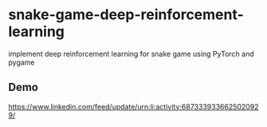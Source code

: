 # snake-game-deep-reinforcement-learning
implement deep reinforcement learning for snake game using PyTorch and pygame

## Demo
https://www.linkedin.com/feed/update/urn:li:activity:6873339336625020929/
